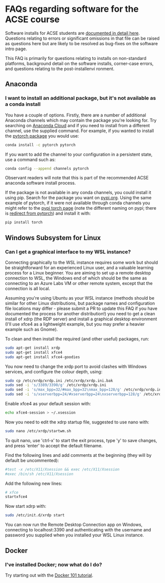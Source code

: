 # FAQs regarding software for the ACSE course

Software installs for ACSE students are [documented in detail here](https://acse-2020.github.io/introduction/software/intro.html).
Questions relating to errors or significant omissions in that file can be raised as questions
here but are likely to be resolved as bug-fixes on the software intro page.

This FAQ is primarily for questions relating to installs on non-standard platforms, background
detail on the software installs, corner-case errors, and questions relating to the post-installenvi
ronment.

## Anaconda

### I want to install an additional package, but it's not available as a conda install

You have a couple of options. Firstly, there are a number of additional Anaconda channels which may
contain the package you're looking for. Try searching on [Anaconda Cloud](https://anaconda.org/) and
if you need to install from a different channel, use the supplied command. For example, if you wanted
to install the [pytorch package](https://anaconda.org/pytorch/pytorch) you would use:

```bash
conda install -c pytorch pytorch
```

If you want to add the channel to your configuration in a persistent state, use a command such as:

```bash
conda config --append channels pytorch
```

Observant readers will note that this is part of the recommended ACSE anaconda software install process.

If the package is not available in any conda channels, you could install it using pip. Search for the
package you want on [pypi.org](https://pypi.org/). Using the same example of pytorch, if it were not
available through conda channels you might refer to the [pypi torch page](https://pypi.org/project/torch/)
(note the different naming on pypi; there is [redirect from pytorch](https://pypi.org/project/pytorch/))
and install it with:

```bash
pip install torch
```

## Windows Subsystem for Linux

### Can I get a graphical interface to my WSL instance?

Connecting graphically to the WSL instance requires some work but should be straightforward for an experienced Linux user, and a valuable learning process for a Linux beginner. You are aiming to set up a remote desktop connection to WSL, the Windows end of which should be the same as connecting to an Azure Labs VM or other remote system, except that the connection is all local.

Assuming you're using Ubuntu as your WSL instance (methods should be similar for other Linux distributions, but package names and configuration file locations may differ - please submit a PR to update this FAQ if you have documented the process for another distribution!) you need to get a clean install of xdrp (the RDP server) and install a graphical desktop environment (I'll use xfce4 as a lightweight example, but you may prefer a heavier example such as Gnome).

To clean and then install the required (and other useful) packages, run:

```bash
sudo apt-get install xrdp
sudo apt-get install xfce4
sudo apt-get install xfce4-goodies
```

You now need to change the xrdp port to avoid clashes with Windows services, and configure the colour depth, using:

```bash
sudo cp /etc/xrdp/xrdp.ini /etc/xrdp/xrdp.ini.bak
sudo sed -i 's/3389/3390/g' /etc/xrdp/xrdp.ini
sudo sed -i 's/max_bpp=32/#max_bpp=32\nmax_bpp=128/g' /etc/xrdp/xrdp.ini
sudo sed -i 's/xserverbpp=24/#xserverbpp=24\nxserverbpp=128/g' /etc/xrdp/xrdp.ini
```

Enable xfce4 as your default session with:

```bash
echo xfce4-session > ~/.xsession
```

Now you need to edit the xdrp startup file, suggested to use nano with:

```bash
sudo nano /etc/xrdp/startwm.sh
```

To quit nano, use 'ctrl-x' to start the exit process, type 'y' to save changes, and press 'enter' to accept the default filename.

Find the following lines and add comments at the beginning (they will by default be uncommented):

```bash
#test -x /etc/X11/Xsession && exec /etc/X11/Xsession
#exec /bin/sh /etc/X11/Xsession
```

Add the following new lines:

```bash
# xfce
startxfce4
```

Now start xdrp with:

```bash
sudo /etc/init.d/xrdp start
```

You can now run the Remote Desktop Connection app on Windows, connecting to localhost:3390 and authenticating with the username and password you supplied when you installed your WSL Linux instance.

## Docker

### I've installed Docker; now what do I do?

Try starting out with the [Docker 101 tutorial](https://www.docker.com/101-tutorial).
